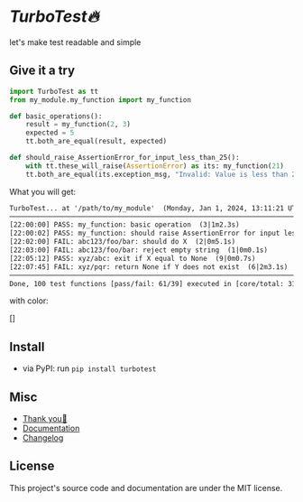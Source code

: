 # *TurboTest🔥*

let's make test readable and simple


## Give it a try

```python
import TurboTest as tt
from my_module.my_function import my_function

def basic_operations():
    result = my_function(2, 3)
    expected = 5
    tt.both_are_equal(result, expected)

def should_raise_AssertionError_for_input_less_than_25():
    with tt.these_will_raise(AssertionError) as its: my_function(21)
    tt.both_are_equal(its.exception_msg, "Invalid: Value is less than 25.")
```

What you will get:

```txt
TurboTest... at '/path/to/my_module'  (Monday, Jan 1, 2024, 13:11:21 UTC-0800)
────────────────────────────────────────────────────────────────────────────────────────────
[22:00:00] PASS: my_function: basic operation  (3|1m2.3s)
[22:00:02] PASS: my_function: should raise AssertionError for input less than 25  (9|2m2.1s)
[22:02:00] FAIL: abc123/foo/bar: should do X  (2|0m5.1s)
[22:03:00] FAIL: abc123/foo/bar: reject empty string  (1|0m0.1s)
[22:05:12] PASS: xyz/abc: exit if X equal to None  (9|0m0.7s)
[22:07:45] FAIL: xyz/pqr: return None if Y does not exist  (6|2m3.1s)
────────────────────────────────────────────────────────────────────────────────────────────
Done, 100 test functions [pass/fail: 61/39] executed in [core/total: 31m2.0s/37m3.1s] 🔥🔥
```

with color:

[]


## Install

- via PyPI: run `pip install turbotest`

## Misc

- [Thank you💙](https://nvfp.github.io/thank-you)
- [Documentation](https://nvfp.github.io/mykit)
- [Changelog](https://nvfp.github.io/mykit/changelog)


## License

This project's source code and documentation are under the MIT license.
